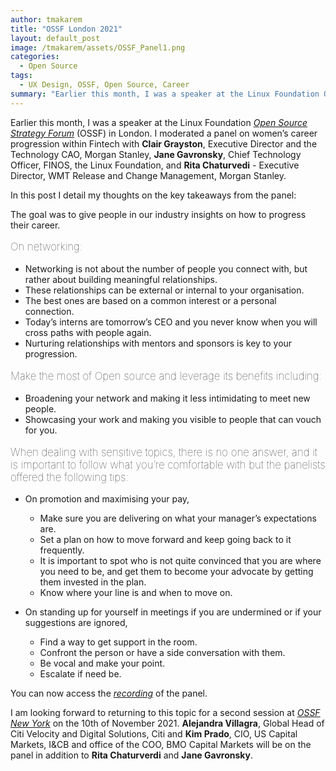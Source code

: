 ```yaml
---
author: tmakarem
title: "OSSF London 2021"
layout: default_post
image: /tmakarem/assets/OSSF_Panel1.png
categories:
  - Open Source
tags:
  - UX Design, OSSF, Open Source, Career
summary: "Earlier this month, I was a speaker at the Linux Foundation Open Source Strategy Forum (OSSF) in London. I moderated a panel on women’s career progression within Fintech. In this post I detail my thoughts on the key takeaways from the panel"
---
```

Earlier this month, I was a speaker at the Linux Foundation *[Open Source Strategy Forum](https://events.linuxfoundation.org/open-source-strategy-forum-london/program/schedule/)* (OSSF) in London. I moderated a panel on women’s career progression within Fintech with **Clair Grayston**, Executive Director and the Technology CAO, Morgan Stanley, **Jane Gavronsky**, Chief Technology Officer, FINOS, the Linux Foundation, and **Rita Chaturvedi** - Executive Director, WMT Release and Change Management, Morgan Stanley.

In this post I detail my thoughts on the key takeaways from the panel:

The goal was to give people in our industry insights on how to progress their career.

<p style="font-size: 120%; font-weight: 100;">
On networking:
</p>

  * Networking is not about the number of people you connect with, but rather about building meaningful relationships.  
  * These relationships can be external or internal to your organisation.
  * The best ones are based on a common interest or a personal connection.
  * Today’s interns are tomorrow’s CEO and you never know when you will cross paths with people again.
  * Nurturing relationships with mentors and sponsors is key to your progression.

<p style="font-size: 120%; font-weight: 100;">
Make the most of Open source and leverage its benefits including:
</p>

  * Broadening your network and making it less intimidating to meet new people.
  * Showcasing your work and making you visible to people that can vouch for you.

<p style="font-size: 120%; font-weight: 100;">
When dealing with sensitive topics, there is no one answer, and it is important to follow what you’re comfortable with but the panelists offered the following tips:
</p>

  * On promotion and maximising your pay,

    * Make sure you are delivering on what your manager’s expectations are.
    * Set a plan on how to move forward and keep going back to it frequently.
    * It is important to spot who is not quite convinced that you are where you need to be, and get them to become your advocate by getting them invested in the plan.
    * Know where your line is and when to move on.

  * On standing up for yourself in meetings if you are undermined or if your suggestions are ignored,

    * Find a way to get support in the room.
    * Confront the person or have a side conversation with them.
    * Be vocal and make your point.
    * Escalate if need be.

You can now access the *[recording](https://www.youtube.com/watch?v=bE_O6dCUwMc&list=PLbzoR-pLrL6qpva7J9joOU5Nvx_A_ax_L&index=13)* of the panel.

I am looking forward to returning to this topic for a second session at *[OSSF New York](https://events.linuxfoundation.org/open-source-strategy-forum-new-york/program/schedule/)* on the 10th of November 2021. **Alejandra Villagra**, Global Head of Citi Velocity and Digital Solutions, Citi and **Kim Prado**, CIO, US Capital Markets, I&CB and office of the COO, BMO Capital Markets will be on the panel in addition to **Rita Chaturverdi** and **Jane Gavronsky**.		
